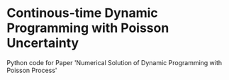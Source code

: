 # Continous-time Dynamic Programming with Poisson Uncertainty
Python code for Paper 'Numerical Solution of Dynamic Programming with Poisson Process'
